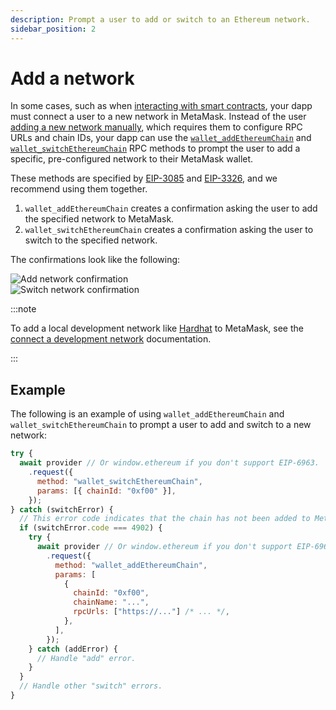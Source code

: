 ```yaml
---
description: Prompt a user to add or switch to an Ethereum network.
sidebar_position: 2
---
```


# Add a network

In some cases, such as when [interacting with smart contracts](../../concepts/smart-contracts.md),
your dapp must connect a user to a new network in MetaMask.
Instead of the user [adding a new network manually](https://support.metamask.io/hc/en-us/articles/360043227612-How-to-add-a-custom-network-RPC#h_01G63GGJ83DGDRCS2ZWXM37CV5),
which requires them to configure RPC URLs and chain IDs, your dapp can use the
[`wallet_addEthereumChain`](/wallet/reference/wallet_addethereumchain) and
[`wallet_switchEthereumChain`](/wallet/reference/wallet_switchethereumchain) RPC methods to prompt
the user to add a specific, pre-configured network to their MetaMask wallet.

These methods are specified by [EIP-3085](https://eips.ethereum.org/EIPS/eip-3085) and
[EIP-3326](https://eips.ethereum.org/EIPS/eip-3326), and we recommend using them together.

1. `wallet_addEthereumChain` creates a confirmation asking the user to add the specified network to MetaMask.
2. `wallet_switchEthereumChain` creates a confirmation asking the user to switch to the specified network.

The confirmations look like the following:

<div class="row">
    <div class="column">
        <img src={require("../../assets/add-network.png").default} alt="Add network confirmation" style={{border: '1px solid #DCDCDC'}} />
    </div>
    <div class="column">
        <img src={require("../../assets/switch-network.png").default} alt="Switch network confirmation" style={{border: '1px solid #DCDCDC'}} />
    </div>
</div>

:::note

To add a local development network like [Hardhat](https://hardhat.org) to MetaMask, see the [connect a development network](../how-to/run-devnet.md) documentation.

:::

## Example

The following is an example of using `wallet_addEthereumChain` and `wallet_switchEthereumChain` to
prompt a user to add and switch to a new network:

```javascript
try {
  await provider // Or window.ethereum if you don't support EIP-6963.
    .request({
      method: "wallet_switchEthereumChain",
      params: [{ chainId: "0xf00" }],
    });
} catch (switchError) {
  // This error code indicates that the chain has not been added to MetaMask.
  if (switchError.code === 4902) {
    try {
      await provider // Or window.ethereum if you don't support EIP-6963.
        .request({
          method: "wallet_addEthereumChain",
          params: [
            {
              chainId: "0xf00",
              chainName: "...",
              rpcUrls: ["https://..."] /* ... */,
            },
          ],
        });
    } catch (addError) {
      // Handle "add" error.
    }
  }
  // Handle other "switch" errors.
}
```
